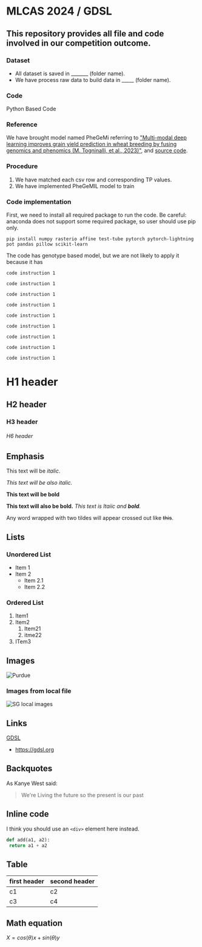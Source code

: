 # MLCAS 2024 / GDSL
## This repository provides all file and code involved in our competition outcome. 


### Dataset
- All dataset is saved in _______ (folder name).
- We have process raw data to build data in _____ (folder name). 


### Code
Python Based Code

### Reference
We have brought model named PheGeMi referring to ["Multi-modal deep learning improves grain yield prediction in wheat breeding by fusing genomics and phenomics (M. Togninalli, et al., 2023)"](https://gdsl.org), and [source code](https://github.com/BorgwardtLab/PheGeMIL).


### Procedure
1. We have matched each csv row and corresponding TP values. 
2. We have implemented PheGeMIL model to train 


### Code implementation

First, we need to install all required package to run the code. Be careful: anaconda does not support some required package, so user should use pip only. 

```
pip install numpy rasterio affine test-tube pytorch pytorch-lightning pot pandas pillow scikit-learn
```

The code has genotype based model, but we are not likely to apply it because it has  

```
code instruction 1
```

```
code instruction 1
```
```
code instruction 1
```
```
code instruction 1
```
```
code instruction 1
```
```
code instruction 1
```
```
code instruction 1
```
```
code instruction 1
```
```
code instruction 1
```


# H1 header
## H2 header
### H3 header
###### H6 header

## Emphasis 
This text will be *italic*.

_This text will be also italic._


**This text will be bold**

__This text will also be bold.__
_This text is ltaiic and **bold**._

Any word wrapped with two tildes will appear crossed out like ~~this~~.

## Lists 

### Unordered List

* Item 1
* Item 2
  * Item 2.1
  * Item 2.2

### Ordered List
1. Item1
2. Item2
   1. Item21
   2. itme22
3. ITem3

## Images
![Purdue](https://lh3.googleusercontent.com/p/AF1QipOLDDzCKy7QZ_Ku9l79lzhGY-t6UeDVczVfkRC3=s680-w680-h510)

### Images from local file
![SG local images]()

## Links
[GDSL](https://gdsl.org)
* https://gdsl.org

  
## Backquotes
As Kanye West said:
> We're Living the future
> so the present is our past

## Inline code
I think you should use an `<div>` element here instead. 
```python
def add(a1, a2):
 return a1 + a2
```

## Table 

first header | second header 
--- | ---
c1 | c2
c3 | c4

## Math equation

$X = cos(\theta) x + sin(\theta)y$
